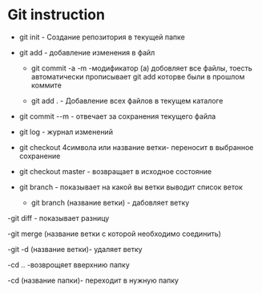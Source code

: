 # Git instruction

 - git init - Создание репозитория в текущей папке 

- git add - добавление изменения в файл

  - git commit -a -m -модификатор (a) добовляет все файлы, тоесть автоматически прописывает git add  которве были в прошлом коммите 

  - git add . - Добавление всех файлов в текущем каталоге

- git commit --m - отвечает за сохранения текущего файла

- git log - журнал изменений 

- git checkout 4символа или название ветки- переносит в выбранное сохранение 

- git checkout master - возвращает в исходное состояние 

- git branch - показывает на какой вы ветки выводит список веток
  
   - git branch (название ветки) - дабовляет ветку
 
-git diff - показывает разницу

-git merge (название ветки с которой необходимо соединить)

-git -d (название ветки)- удаляет ветку

-cd .. -возврощяет вверхнию папку

-cd (название папки)- переходит в нужную папку 